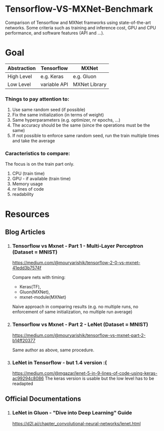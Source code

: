 # Tensorflow-VS-MXNet-Benchmark
Comparison of Tensorflow and MXNet framworks using state-of-the-art networks. Some criteria such as training and inference cost, GPU and CPU performance, and software features (API and ...).

# Goal
Abstraction |Tensorflow | MXNet
-------------|--------------|--------------
High Level | e.g. Keras | e.g. Gluon
Low Level | variable API | MXNet Library

### Things to pay attention to:
1. Use same random seed (if possible)
1. Fix the same initialization (in terms of weight)
1. Same hyperparameters (e.g. optimizer, nr epochs, ...)
1. The accuracy should be the same (since the operations must be the same)
1. If not possible to enforce same random seed, run the train multiple times and take the average

### Caracteristics to compare:
The focus is on the train part only.
1. CPU (train time)
1. GPU - if available (train time)
1. Memory usage 
1. nr lines of code
1. readability


# Resources

## Blog Articles

1. ### Tensorflow vs Mxnet - Part 1 - Multi-Layer Perceptron (Dataset = MNIST)
    https://medium.com/@mouryarishik/tensorflow-2-0-vs-mxnet-41edd3b7574f

    Compare nets with timing: 
    * Keras(TF), 
    * Gluon(MXNet), 
    * mxnet-module(MXNet)

    Naive approach in comparing results (e.g. no multiple runs, no enforcement of same initialization, no multiple run average)

1. ### Tensorflow vs Mxnet - Part 2 - LeNet (Dataset = MNIST)
    https://medium.com/@mouryarishik/tensorflow-vs-mxnet-part-2-b14ff20377

    Same author as above, same procedure.

1. ### LeNet in Tensorflow - but 1.4 version :(
    https://medium.com/@mgazar/lenet-5-in-9-lines-of-code-using-keras-ac99294c8086
    The keras version is usable but the low level has to be readapted

## Official Documentations

1. ### LeNet in Gluon - "Dive into Deep Learning" Guide
    https://d2l.ai/chapter_convolutional-neural-networks/lenet.html

